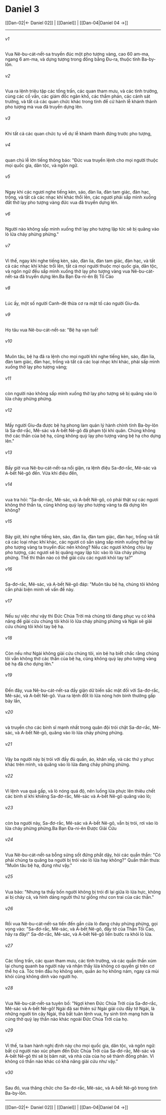# Daniel 3

[[Dan-02|← Daniel 02]] | [[Daniel]] | [[Dan-04|Daniel 04 →]]
***



###### v1 
Vua Nê-bu-cát-nết-sa truyền đúc một pho tượng vàng, cao 60 am-ma, ngang 6 am-ma, và dựng tượng trong đồng bằng Đu-ra, thuộc tỉnh Ba-by-lôn. 

###### v2 
Vua ra lệnh triệu tập các tổng trấn, các quan tham mưu, và các tỉnh trưởng, cùng các cố vấn, các giám đốc ngân khố, các thẩm phán, các cảnh sát trưởng, và tất cả các quan chức khác trong tỉnh để cử hành lễ khánh thành pho tượng mà vua đã truyền dựng lên. 

###### v3 
Khi tất cả các quan chức tụ về dự lễ khánh thành đứng trước pho tượng, 

###### v4 
quan chủ lễ lớn tiếng thông báo: "Đức vua truyền lệnh cho mọi người thuộc mọi quốc gia, dân tộc, và ngôn ngữ. 

###### v5 
Ngay khi các ngươi nghe tiếng kèn, sáo, đàn lia, đàn tam giác, đàn hạc, trống, và tất cả các nhạc khí khác thổi lên, các ngươi phải sấp mình xuống đất thờ lạy pho tượng vàng đức vua đã truyền dựng lên. 

###### v6 
Người nào không sấp mình xuống thờ lạy pho tượng lập tức sẽ bị quăng vào lò lửa cháy phừng phừng." 

###### v7 
Vì thế, ngay khi nghe tiếng kèn, sáo, đàn lia, đàn tam giác, đàn hạc, và tất cả các nhạc khí khác trổi lên, tất cả mọi người thuộc mọi quốc gia, dân tộc, và ngôn ngữ đều sấp mình xuống thờ lạy pho tượng vàng vua Nê-bu-cát-nết-sa đã truyền dựng lên.Ba Bạn Đa-ni-ên Bị Tố Cáo 

###### v8 
Lúc ấy, một số người Canh-đê thừa cơ ra mặt tố cáo người Giu-đa. 

###### v9 
Họ tâu vua Nê-bu-cát-nết-sa: "Bệ hạ vạn tuế! 

###### v10 
Muôn tâu, bệ hạ đã ra lệnh cho mọi người khi nghe tiếng kèn, sáo, đàn lia, đàn tam giác, đàn hạc, trống và tất cả các loại nhạc khí khác, phải sấp mình xuống thờ lạy pho tượng vàng; 

###### v11 
còn người nào không sấp mình xuống thờ lạy pho tượng sẽ bị quăng vào lò lửa cháy phừng phừng. 

###### v12 
Mấy người Giu-đa được bệ hạ phong làm quản lý hành chính tỉnh Ba-by-lôn là Sa-đơ-rắc, Mê-sác và A-bết Nê-gô đã phạm tội khi quân. Chúng không thờ các thần của bệ hạ, cũng không quỳ lạy pho tượng vàng bệ hạ cho dựng lên." 

###### v13 
Bấy giờ vua Nê-bu-cát-nết-sa nổi giận, ra lệnh điệu Sa-đơ-rắc, Mê-sác và A-bết Nê-gô đến. Vừa khi điệu đến, 

###### v14 
vua tra hỏi: "Sa-đơ-rắc, Mê-sác, và A-bết Nê-gô, có phải thật sự các ngươi không thờ thần ta, cũng không quỳ lạy pho tượng vàng ta đã dựng lên không? 

###### v15 
Bây giờ, khi nghe tiếng kèn, sáo, đàn lia, đàn tam giác, đàn hạc, trống và tất cả các loại nhạc khí khác, các ngươi có sẵn sàng sấp mình xuống thờ lạy pho tượng vàng ta truyền đúc nên không? Nếu các ngươi không chịu lạy pho tượng, các ngươi sẽ bị quăng ngay lập tức vào lò lửa cháy phừng phừng. Thế thì thần nào có thể giải cứu các ngươi khỏi tay ta?" 

###### v16 
Sa-đơ-rắc, Mê-sác, và A-bết Nê-gô đáp: "Muôn tâu bệ hạ, chúng tôi không cần phải biện minh về vấn đề này. 

###### v17 
Nếu sự việc như vậy thì Đức Chúa Trời mà chúng tôi đang phục vụ có khả năng để giải cứu chúng tôi khỏi lò lửa cháy phừng phừng và Ngài sẽ giải cứu chúng tôi khỏi tay bệ hạ. 

###### v18 
Còn nếu như Ngài không giải cứu chúng tôi, xin bệ hạ biết chắc rằng chúng tôi vẫn không thờ các thần của bệ hạ, cũng không quỳ lạy pho tượng vàng bệ hạ đã cho dựng lên." 

###### v19 
Đến đây, vua Nê-bu-cát-nết-sa đầy giận dữ biến sắc mặt đối với Sa-đơ-rắc, Mê-sác, và A-bết Nê-gô. Vua ra lệnh đốt lò lửa nóng hơn bình thường gấp bảy lần, 

###### v20 
và truyền cho các binh sĩ mạnh nhất trong quân đội trói chặt Sa-đơ-rắc, Mê-sác, và A-bết Nê-gô, quăng vào lò lửa cháy phừng phừng. 

###### v21 
Vậy ba người này bị trói với đầy đủ quần, áo, khăn xếp, và các thứ y phục khác trên mình, và quăng vào lò lửa đang cháy phừng phừng. 

###### v22 
Vì lệnh vua quá gấp, và lò nóng quá độ, nên luồng lửa phực lên thiêu chết các binh sĩ khi khiêng Sa-đơ-rắc, Mê-sác và A-bết Nê-gô quăng vào lò; 

###### v23 
còn ba người này, Sa-đơ-rắc, Mê-sác và A-bết Nê-gô, vẫn bị trói, rơi vào lò lửa cháy phừng phừng.Ba Bạn Đa-ni-ên Được Giải Cứu 

###### v24 
Vua Nê-bu-cát-nết-sa bỗng sửng sốt đứng phắt dậy, hỏi các quần thần: "Có phải chúng ta quăng ba người bị trói vào lò lửa hay không?" Quần thần thưa: "Muôn tâu bệ hạ, đúng như vậy." 

###### v25 
Vua bảo: "Nhưng ta thấy bốn người không bị trói đi lại giữa lò lửa hực, không ai bị cháy cả, và hình dáng người thứ tư giống như con trai của các thần." 

###### v26 
Rồi vua Nê-bu-cát-nết-sa tiến đến gần cửa lò đang cháy phừng phừng, gọi vọng vào: "Sa-đơ-rắc, Mê-sác, và A-bết Nê-gô, đầy tớ của Thần Tối Cao, hãy ra đây!" Sa-đơ-rắc, Mê-sác, và A-bết Nê-gô liền bước ra khỏi lò lửa. 

###### v27 
Các tổng trấn, các quan tham mưu, các tỉnh trưởng, và các quần thần xúm lại chung quanh ba người này và nhận thấy lửa không có quyền gì trên cơ thể họ cả. Tóc trên đầu họ không sém, quần áo họ không nám, ngay cả mùi khói cũng không dính vào người họ. 

###### v28 
Vua Nê-bu-cát-nết-sa tuyên bố: "Ngợi khen Đức Chúa Trời của Sa-đơ-rắc, Mê-sác và A-bết Nê-gô! Ngài đã sai thiên sứ Ngài giải cứu đầy tớ Ngài, là những người tin cậy Ngài, thà bất tuân lệnh vua, hy sinh tính mạng hơn là cúng thờ quỳ lạy thần nào khác ngoài Đức Chúa Trời của họ. 

###### v29 
Vì thế, ta ban hành nghị định này cho mọi quốc gia, dân tộc, và ngôn ngữ: bất cứ người nào xúc phạm đến Đức Chúa Trời của Sa-đơ-rắc, Mê-sác và A-bết Nê-gô thì sẽ bị băm nát, và nhà cửa của họ sẽ thành đống phân. Vì không có thần nào khác có khả năng giải cứu như vậy." 

###### v30 
Sau đó, vua thăng chức cho Sa-đơ-rắc, Mê-sác, và A-bết Nê-gô trong tỉnh Ba-by-lôn.

***
[[Dan-02|← Daniel 02]] | [[Daniel]] | [[Dan-04|Daniel 04 →]]
